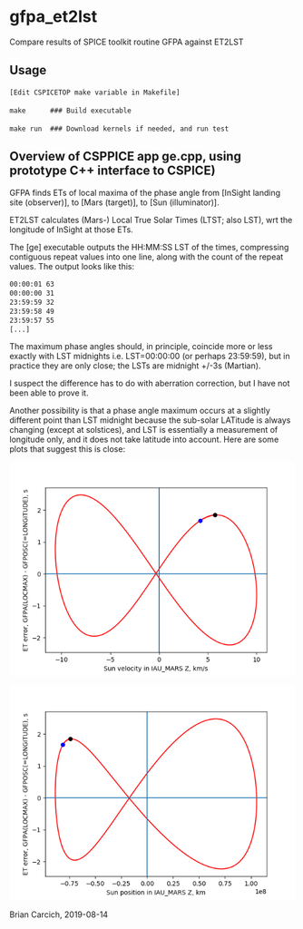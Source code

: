 # gfpa_et2lst
Compare results of SPICE toolkit routine GFPA against ET2LST 

## Usage

    [Edit CSPICETOP make variable in Makefile]

    make      ### Build executable

    make run  ### Download kernels if needed, and run test

## Overview of CSPPICE app ge.cpp, using prototype C++ interface to CSPICE)

GFPA finds ETs of local maxima of the phase angle from [InSight landing site (observer)], to [Mars (target)], to [Sun (illuminator)].

ET2LST calculates (Mars-) Local True Solar Times (LTST; also LST), wrt the longitude of InSight at those ETs.

The [ge] executable outputs the HH:MM:SS LST of the times, compressing contiguous repeat values into one line, along with the count of the repeat values.  The output looks like this:

    00:00:01 63
    00:00:00 31
    23:59:59 32
    23:59:58 49
    23:59:57 55
    [...]

The maximum phase angles should, in principle, coincide more or less exactly with LST midnights i.e. LST=00:00:00 (or perhaps 23:59:59), but in practice they are only close; the LSTs are midnight +/-3s (Martian).

I suspect the difference has to do with aberration correction, but I have not been able to prove it.

Another possibility is that a phase angle maximum occurs at a slightly different point than LST midnight because the sub-solar LATitude is always changing (except at solstices), and LST is essentially a measurement of longitude only, and it does not take latitude into account.  Here are some plots that suggest this is close:

![](https://github.com/drbitboy/gfpa_et2lst/raw/master/sunvelz_vs_midnight_error.png)

![](https://github.com/drbitboy/gfpa_et2lst/raw/master/sunposz_vs_midnight_error.png)

Brian Carcich, 2019-08-14
